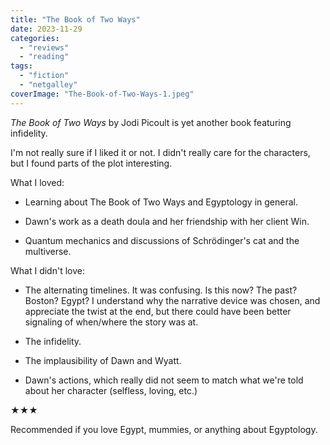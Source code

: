 ```yaml
---
title: "The Book of Two Ways"
date: 2023-11-29
categories: 
  - "reviews"
  - "reading"
tags: 
  - "fiction"
  - "netgalley"
coverImage: "The-Book-of-Two-Ways-1.jpeg"
---
```


_The Book of Two Ways_ by Jodi Picoult is yet another book featuring infidelity.

I'm not really sure if I liked it or not. I didn't really care for the characters, but I found parts of the plot interesting.

What I loved:

- Learning about The Book of Two Ways and Egyptology in general.

- Dawn's work as a death doula and her friendship with her client Win.

- Quantum mechanics and discussions of Schrödinger's cat and the multiverse.

What I didn't love:

- The alternating timelines. It was confusing. Is this now? The past? Boston? Egypt? I understand why the narrative device was chosen, and appreciate the twist at the end, but there could have been better signaling of when/where the story was at.

- The infidelity.

- The implausibility of Dawn and Wyatt.

- Dawn's actions, which really did not seem to match what we're told about her character (selfless, loving, etc.)

★★★

Recommended if you love Egypt, mummies, or anything about Egyptology.
